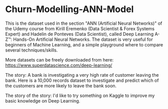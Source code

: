 # Churn-Modelling-ANN-Model
This is the dataset used in the section "ANN (Artificial Neural Networks)" of the Udemy course from Kirill Eremenko (Data Scientist & Forex Systems Expert) and Hadelin de Ponteves (Data Scientist), called Deep Learning A-Z™: Hands-On Artificial Neural Networks. The dataset is very useful for beginners of Machine Learning, and a simple playground where to compare several techniques/skills.

More datasets can be freely downloaded from here: https://www.superdatascience.com/deep-learning/

The story: A bank is investigating a very high rate of customer leaving the bank. Here is a 10,000 records dataset to investigate and predict which of the customers are more likely to leave the bank soon.

The story of the story: I'd like to try something on Kaggle to improve my basic knowledge on Deep Learning.
